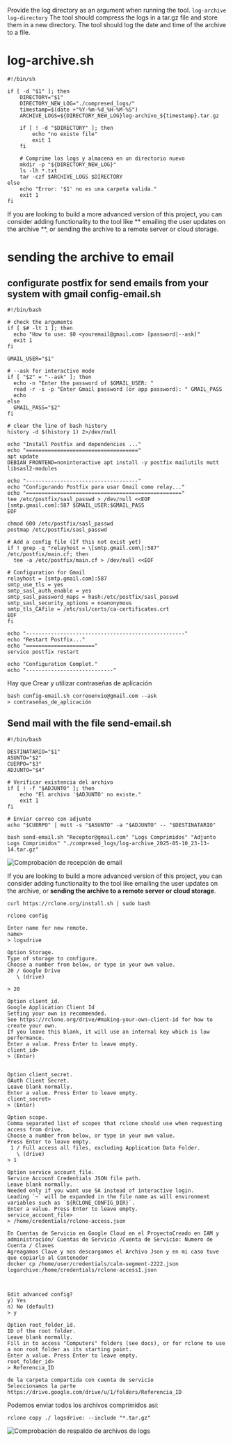 Provide the log directory as an argument when running the tool.
`log-archive log-directory`
The tool should compress the logs in a tar.gz file and store them in a new directory.
The tool should log the date and time of the archive to a file.


# log-archive.sh
```
#!/bin/sh

if [ -d "$1" ]; then
    DIRECTORY="$1"
    DIRECTORY_NEW_LOG="./compresed_logs/"
    timestamp=$(date +"%Y-%m-%d_%H-%M-%S")
    ARCHIVE_LOGS=${DIRECTORY_NEW_LOG}log-archive_${timestamp}.tar.gz

    if [ ! -d "$DIRECTORY" ]; then
        echo "no existe file"
        exit 1
    fi

    # Comprime los logs y almacena en un directorio nuevo
    mkdir -p "${DIRECTORY_NEW_LOG}"
    ls -lh *.txt
    tar -czf $ARCHIVE_LOGS $DIRECTORY
else
    echo "Error: '$1' no es una carpeta valida."
    exit 1
fi

```

If you are looking to build a more advanced version of this project, you can consider adding functionality to the tool like ** emailing the user updates on the archive **, or sending the archive to a remote server or cloud storage.


# sending the archive to email  
## configurate postfix for send emails from your system with gmail **config-email.sh**
```
#!/bin/bash

# check the arguments
if [ $# -lt 1 ]; then
  echo "How to use: $0 <youremail@gmail.com> [password|--ask]"
  exit 1
fi

GMAIL_USER="$1"

# --ask for interactive mode
if [ "$2" = "--ask" ]; then
  echo -n "Enter the password of $GMAIL_USER: "
  read -r -s -p "Enter Gmail password (or app password): " GMAIL_PASS
  echo
else
  GMAIL_PASS="$2"
fi

# clear the line of bash history
history -d $(history 1) 2>/dev/null

echo "Install Postfix and dependencies ..."
echo "===================================="
apt update
DEBIAN_FRONTEND=noninteractive apt install -y postfix mailutils mutt libsasl2-modules

echo "------------------------------------"
echo "Configurando Postfix para usar Gmail como relay..."
echo "=================================================="
tee /etc/postfix/sasl_passwd > /dev/null <<EOF
[smtp.gmail.com]:587 $GMAIL_USER:$GMAIL_PASS
EOF

chmod 600 /etc/postfix/sasl_passwd
postmap /etc/postfix/sasl_passwd

# Add a config file (If this not exist yet)
if ! grep -q "relayhost = \[smtp.gmail.com\]:587" /etc/postfix/main.cf; then
  tee -a /etc/postfix/main.cf > /dev/null <<EOF

# Configuration for Gmail
relayhost = [smtp.gmail.com]:587
smtp_use_tls = yes
smtp_sasl_auth_enable = yes
smtp_sasl_password_maps = hash:/etc/postfix/sasl_passwd
smtp_sasl_security_options = noanonymous
smtp_tls_CAfile = /etc/ssl/certs/ca-certificates.crt
EOF
fi

echo "---------------------------------------------------"
echo "Restart Postfix..."
echo "======================"
service postfix restart

echo "Configuration Complet."
echo "----------------------------"
```


Hay que Crear y utilizar contraseñas de aplicación

```
bash config-email.sh correoenvio@gmail.com --ask
> contraseñas_de_aplicación
```


## Send mail with the file **send-email.sh**

```
#!/bin/bash

DESTINATARIO="$1"
ASUNTO="$2"
CUERPO="$3"
ADJUNTO="$4"

# Verificar existencia del archivo
if [ ! -f "$ADJUNTO" ]; then
    echo "El archivo '$ADJUNTO' no existe."
    exit 1
fi

# Enviar correo con adjunto
echo "$CUERPO" | mutt -s "$ASUNTO" -a "$ADJUNTO" -- "$DESTINATARIO"
```

```
bash send-email.sh "Receptor@gmail.com" "Logs Comprimidos" "Adjunto Logs Comprimidos" "./compresed_logs/log-archive_2025-05-10_23-13-14.tar.gz"
```

![Comprobación de recepción de email](/imgs/email.png)


If you are looking to build a more advanced version of this project, you can consider adding functionality to the tool like emailing the user updates on the archive, or **sending the archive to a remote server or cloud storage**.


```
curl https://rclone.org/install.sh | sudo bash
```

```
rclone config
```

```
Enter name for new remote.
name> 
> logsdrive

Option Storage.
Type of storage to configure.
Choose a number from below, or type in your own value.
20 / Google Drive
   \ (drive)

> 20

Option client_id.
Google Application Client Id
Setting your own is recommended.
See https://rclone.org/drive/#making-your-own-client-id for how to create your own.
If you leave this blank, it will use an internal key which is low performance.
Enter a value. Press Enter to leave empty.
client_id> 
> (Enter)


Option client_secret.
OAuth Client Secret.
Leave blank normally.
Enter a value. Press Enter to leave empty.
client_secret>
> (Enter)

Option scope.
Comma separated list of scopes that rclone should use when requesting access from drive.
Choose a number from below, or type in your own value.
Press Enter to leave empty.
 1 / Full access all files, excluding Application Data Folder.
   \ (drive)
> 1

Option service_account_file.
Service Account Credentials JSON file path.
Leave blank normally.
Needed only if you want use SA instead of interactive login.
Leading `~` will be expanded in the file name as will environment variables such as `${RCLONE_CONFIG_DIR}`.
Enter a value. Press Enter to leave empty.
service_account_file> 
> /home/credentials/rclone-access.json

En Cuentas de Servicio en Google Cloud en el ProyectoCreado en IAM y administración/ Cuentas de Servicio /Cuenta de Servicio: Numero de Cuenta / Claves
Agreagamos Clave y nos descargamos el Archivo Json y en mi caso tuve que copiarlo al Contenedor
docker cp /home/user/credentials/calm-segment-2222.json logarchive:/home/credentials/rclone-access1.json



Edit advanced config?
y) Yes
n) No (default)
> y

Option root_folder_id.
ID of the root folder.
Leave blank normally.
Fill in to access "Computers" folders (see docs), or for rclone to use
a non root folder as its starting point.
Enter a value. Press Enter to leave empty.
root_folder_id> 
> Referencia_ID

de la carpeta compartida con cuenta de servicio
Seleccionamos la parte https://drive.google.com/drive/u/1/folders/Referencia_ID
```

Podemos enviar todos los archivos comprimidos así:
```
rclone copy ./ logsdrive: --include "*.tar.gz"
```
![Comprobación de respaldo de archivos de logs](/imgs/GDrive.png)


